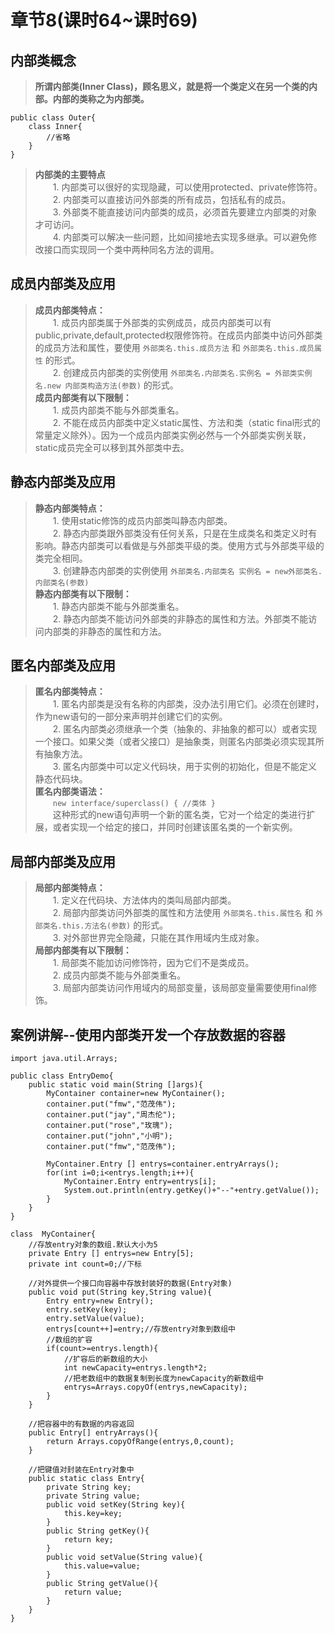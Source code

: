 # 章节8(课时64~课时69)  
## 内部类概念   
> **所谓内部类(Inner Class)，顾名思义，就是将一个类定义在另一个类的内部。内部的类称之为内部类。**   
```
public class Outer{
    class Inner{
        //省略
    }
}
```
> **内部类的主要特点**    
> &ensp;&ensp;&ensp;&ensp;1. 内部类可以很好的实现隐藏，可以使用protected、private修饰符。   
> &ensp;&ensp;&ensp;&ensp;2. 内部类可以直接访问外部类的所有成员，包括私有的成员。   
> &ensp;&ensp;&ensp;&ensp;3. 外部类不能直接访问内部类的成员，必须首先要建立内部类的对象才可访问。   
> &ensp;&ensp;&ensp;&ensp;4. 内部类可以解决一些问题，比如间接地去实现多继承。可以避免修改接口而实现同一个类中两种同名方法的调用。      
## 成员内部类及应用   
> **成员内部类特点：**    
> &ensp;&ensp;&ensp;&ensp;1. 成员内部类属于外部类的实例成员，成员内部类可以有public,private,default,protected权限修饰符。在成员内部类中访问外部类的成员方法和属性，要使用 `外部类名.this.成员方法` 和 `外部类名.this.成员属性` 的形式。    
> &ensp;&ensp;&ensp;&ensp;2. 创建成员内部类的实例使用 `外部类名.内部类名.实例名 = 外部类实例名.new 内部类构造方法(参数)` 的形式。    
> **成员内部类有以下限制：**     
> &ensp;&ensp;&ensp;&ensp;1. 成员内部类不能与外部类重名。        
> &ensp;&ensp;&ensp;&ensp;2. 不能在成员内部类中定义static属性、方法和类（static final形式的常量定义除外）。因为一个成员内部类实例必然与一个外部类实例关联，static成员完全可以移到其外部类中去。   
## 静态内部类及应用   
> **静态内部类特点：**     
> &ensp;&ensp;&ensp;&ensp;1. 使用static修饰的成员内部类叫静态内部类。            
> &ensp;&ensp;&ensp;&ensp;2. 静态内部类跟外部类没有任何关系，只是在生成类名和类定义时有影响。静态内部类可以看做是与外部类平级的类。使用方式与外部类平级的类完全相同。   
> &ensp;&ensp;&ensp;&ensp;3. 创建静态内部类的实例使用 `外部类名.内部类名 实例名 = new外部类名.内部类名(参数)`     
> **静态内部类有以下限制：**     
> &ensp;&ensp;&ensp;&ensp;1. 静态内部类不能与外部类重名。        
> &ensp;&ensp;&ensp;&ensp;2. 静态内部类不能访问外部类的非静态的属性和方法。外部类不能访问内部类的非静态的属性和方法。   
## 匿名内部类及应用   
> **匿名内部类特点：**     
> &ensp;&ensp;&ensp;&ensp;1. 匿名内部类是没有名称的内部类，没办法引用它们。必须在创建时，作为new语句的一部分来声明并创建它们的实例。           
> &ensp;&ensp;&ensp;&ensp;2. 匿名内部类必须继承一个类（抽象的、非抽象的都可以）或者实现一个接口。如果父类（或者父接口）是抽象类，则匿名内部类必须实现其所有抽象方法。   
> &ensp;&ensp;&ensp;&ensp;3. 匿名内部类中可以定义代码块，用于实例的初始化，但是不能定义静态代码块。   
> **匿名内部类语法：**    
> &ensp;&ensp;&ensp;&ensp;`new interface/superclass() { //类体 }`   
> &ensp;&ensp;&ensp;&ensp;这种形式的new语句声明一个新的匿名类，它对一个给定的类进行扩展，或者实现一个给定的接口，并同时创建该匿名类的一个新实例。    
## 局部内部类及应用   
> **局部内部类特点：**     
> &ensp;&ensp;&ensp;&ensp;1. 定义在代码块、方法体内的类叫局部内部类。   
> &ensp;&ensp;&ensp;&ensp;2. 局部内部类访问外部类的属性和方法使用 `外部类名.this.属性名` 和 `外部类名.this.方法名(参数)` 的形式。  
> &ensp;&ensp;&ensp;&ensp;3. 对外部世界完全隐藏，只能在其作用域内生成对象。    
> **局部内部类有以下限制：**    
> &ensp;&ensp;&ensp;&ensp;1. 局部类不能加访问修饰符，因为它们不是类成员。     
> &ensp;&ensp;&ensp;&ensp;2. 成员内部类不能与外部类重名。    
> &ensp;&ensp;&ensp;&ensp;3. 局部内部类访问作用域内的局部变量，该局部变量需要使用final修饰。    
## 案例讲解--使用内部类开发一个存放数据的容器   
```
import java.util.Arrays;

public class EntryDemo{
    public static void main(String []args){
    	MyContainer container=new MyContainer();
    	container.put("fmw","范茂伟");
    	container.put("jay","周杰伦");
    	container.put("rose","玫瑰");
    	container.put("john","小明");
    	container.put("fmw","范茂伟");

    	MyContainer.Entry [] entrys=container.entryArrays();
    	for(int i=0;i<entrys.length;i++){
    		MyContainer.Entry entry=entrys[i];
    		System.out.println(entry.getKey()+"--"+entry.getValue());
    	}
    }
}

class  MyContainer{
	//存放entry对象的数组.默认大小为5
	private Entry [] entrys=new Entry[5];
	private int count=0;//下标

	//对外提供一个接口向容器中存放封装好的数据(Entry对象)
	public void put(String key,String value){
		Entry entry=new Entry();
		entry.setKey(key);
		entry.setValue(value);
		entrys[count++]=entry;//存放entry对象到数组中
		//数组的扩容
		if(count>=entrys.length){
			//扩容后的新数组的大小
			int newCapacity=entrys.length*2;
			//把老数组中的数据复制到长度为newCapacity的新数组中
			entrys=Arrays.copyOf(entrys,newCapacity);
		}
	}

	//把容器中的有数据的内容返回
	public Entry[] entryArrays(){
		return Arrays.copyOfRange(entrys,0,count);
	}

	//把键值对封装在Entry对象中
	public static class Entry{
		private String key;
		private String value;
		public void setKey(String key){
			this.key=key;
		}
		public String getKey(){
			return key;
		}
		public void setValue(String value){
			this.value=value;
		}
		public String getValue(){
			return value;
		}
	}
}
```

